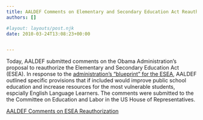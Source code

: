 ```yaml
---
title: AALDEF Comments on Elementary and Secondary Education Act Reauthorization
authors: []

#layout: layouts/post.njk
date: 2010-03-24T13:08:23+00:00


---
```


Today, AALDEF submitted comments on the Obama Administration’s proposal to reauthorize the Elementary and Secondary Education Act (ESEA).  In response to the [administration’s “blueprint” for the ESEA][1], AALDEF outlined specific provisions that if included would improve public school education and increase resources for the most vulnerable students, espcially English Language Learners.  The comments were submitted to the the Committee on Education and Labor in the US House of Representatives.

[AALDEF Comments on ESEA Reauthorization][2]

[1]: https://www2.ed.gov/policy/elsec/leg/blueprint/blueprint.pdf

[2]: /uploads/pdf/AALDEF%20Comments%20ESEA%203.2010%20FINAL.pdf
